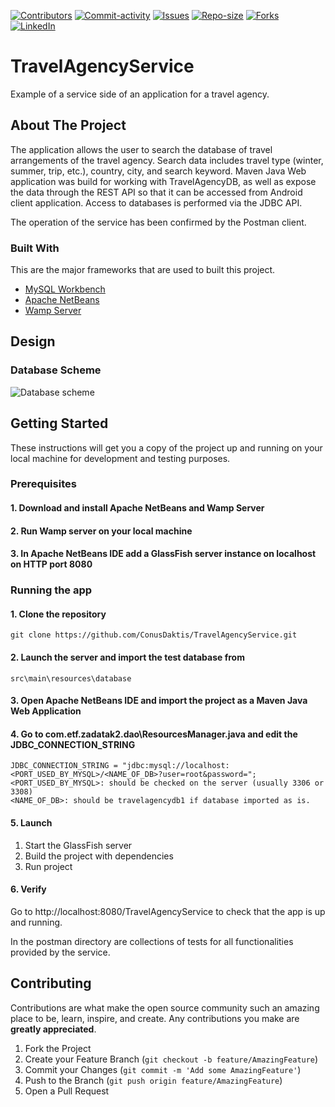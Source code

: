 [![Contributors][contributors-shield]][contributors-url]
[![Commit-activity][commit-activity-shield]][commit-activity-url]
[![Issues][issues-shield]][issues-url]
[![Repo-size][repo-size-shield]][repo-size-url]
[![Forks][forks-shield]][forks-url]
[![LinkedIn][linkedin-shield]][linkedin-url]

# TravelAgencyService
Example of a service side of an application for a travel agency.

<!-- ABOUT THE PROJECT -->
## About The Project

The application allows the user to search the database of travel arrangements of the travel agency. Search data includes travel type (winter, summer, trip, etc.), country, city, and search keyword.
Maven Java Web application was build for working with TravelAgencyDB, as well as expose the data through the REST API so that it can be accessed from Android client application.
Access to databases is performed via the JDBC API.

The operation of the service has been confirmed by the Postman client. 

### Built With

This are the major frameworks that are used to built this project.
* [MySQL Workbench](https://dev.mysql.com/downloads/workbench/apa)
* [Apache NetBeans](https://netbeans.apache.org/)
* [Wamp Server](https://www.wampserver.com/en/)

<!-- DESIGN -->
## Design

### Database Scheme

![Database scheme][database-screenshot]

<!-- GETTING STARTED -->
## Getting Started

These instructions will get you a copy of the project up and running on your local machine for development and testing purposes.

### Prerequisites

#### 1. Download and install Apache NetBeans and Wamp Server

#### 2. Run Wamp server on your local machine

#### 3. In Apache NetBeans IDE add a GlassFish server instance on localhost on HTTP port 8080

### Running the app

#### 1. Clone the repository

```
git clone https://github.com/ConusDaktis/TravelAgencyService.git
```

#### 2. Launch the server and import the test database from 
```
src\main\resources\database
```
#### 3. Open Apache NetBeans IDE and import the project as a Maven Java Web Application

#### 4. Go to com.etf.zadatak2.dao\ResourcesManager.java and edit the JDBC_CONNECTION_STRING
```
JDBC_CONNECTION_STRING = "jdbc:mysql://localhost:<PORT_USED_BY_MYSQL>/<NAME_OF_DB>?user=root&password=";
<PORT_USED_BY_MYSQL>: should be checked on the server (usually 3306 or 3308)
<NAME_OF_DB>: should be travelagencydb1 if database imported as is. 
```
#### 5. Launch
1. Start the GlassFish server
2. Build the project with dependencies
3. Run project

#### 6. Verify

Go to http://localhost:8080/TravelAgencyService to check that the app is up and running.

In the postman directory are collections of tests for all functionalities provided by the service.

<!-- CONTRIBUTING -->
## Contributing

Contributions are what make the open source community such an amazing place to be, learn, inspire, and create. Any contributions you make are **greatly appreciated**.

1. Fork the Project
2. Create your Feature Branch (`git checkout -b feature/AmazingFeature`)
3. Commit your Changes (`git commit -m 'Add some AmazingFeature'`)
4. Push to the Branch (`git push origin feature/AmazingFeature`)
5. Open a Pull Request

<!-- MARKDOWN LINKS & IMAGES -->
[contributors-shield]: https://img.shields.io/github/contributors/ConusDaktis/TravelAgencyService
[contributors-url]: https://github.com/ConusDaktis/TravelAgencyService/graphs/contributors
[forks-shield]: https://img.shields.io/github/forks/ConusDaktis/TravelAgencyService?style=social
[forks-url]: https://github.com/ConusDaktis/TravelAgencyService/network/members
[issues-shield]: https://img.shields.io/github/issues/ConusDaktis/TravelAgencyService
[issues-url]: https://github.com/ConusDaktis/TravelAgencyService/issues
[commit-activity-shield]: https://img.shields.io/github/last-commit/ConusDaktis/TravelAgencyService
[commit-activity-url]: https://github.com/ConusDaktis/TravelAgencyService/graphs/commit-activity
[repo-size-shield]: https://img.shields.io/github/repo-size/ConusDaktis/TravelAgencyService
[repo-size-url]: https://img.shields.io/github/repo-size/ConusDaktis/TravelAgencyService
[linkedin-shield]: https://img.shields.io/badge/LinkedIn-0077B5?style=plastice&logo=linkedin&logoColor=white
[linkedin-url]: https://linkedin.com/in/stokicdusan
[database-screenshot]: src/main/resources/database/database.png
[localhost-url]: http://localhost:8080/TravelAgencyService
